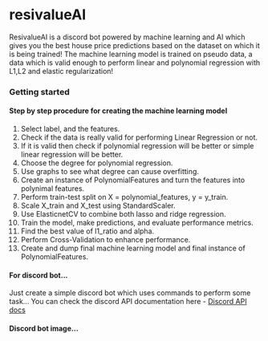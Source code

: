# resivalueAI
ResivalueAI is a discord bot powered by machine learning and AI which gives you the best house price predictions based on the dataset on which it is being trained! The machine learning model is trained on pseudo data, a data which is valid enough to perform linear and polynomial regression with L1,L2 and elastic regularization!
### Getting started
#### Step by step procedure for creating the machine learning model
1. Select label, and the features.
2. Check if the data is really valid for performing Linear Regression or not.
3. If it is valid then check if polynomial regression will be better or simple linear regression will be better.
4. Choose the degree for polynomial regression.
5. Use graphs to see what degree can cause overfitting.
6. Create an instance of PolynomialFeatures and turn the features into polynimal features.
7. Perform train-test split on X = polynomial_features, y = y_train.
8. Scale X_train and X_test using StandardScaler.
9. Use ElasticnetCV to combine both lasso and ridge regression.
10. Train the model, make predictions, and evaluate performance metrics.
11. Find the best value of l1_ratio and alpha.
12. Perform Cross-Validation to enhance performance.
13. Create and dump final machine learning model and final instance of PolynomialFeatures.
#### For discord bot...
Just create a simple discord bot which uses commands to perform some task... You can check the discord API documentation here - [Discord API docs](https://discordpy.readthedocs.io/en/stable/api.html)

#### Discord bot image...

